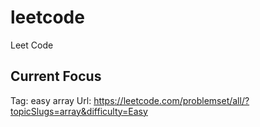 # leetcode
Leet Code

## Current Focus  

Tag: easy array 
Url: https://leetcode.com/problemset/all/?topicSlugs=array&difficulty=Easy